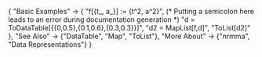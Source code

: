 {
  "Basic Examples" -> {
    "f[{t_, a_}] := {t^2, a^2}", (* Putting a semicolon here leads to an error during documentation generation *)
    "d = ToDataTable[{{0,0.5},{0.1,0.6},{0.3,0.3}}]",
    "d2 = MapList[f,d]",
    "ToList[d2]"
    },
  "See Also" -> 
    {"DataTable", "Map", "ToList"},
  "More About" -> {"nrmma", "Data Representations"}
}
